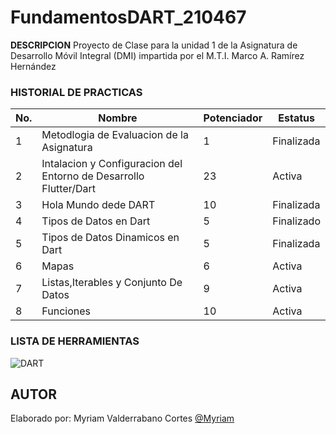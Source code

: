 # FundamentosDART_210467

**DESCRIPCION**
Proyecto de Clase para la unidad 1 de la Asignatura de Desarrollo Móvil Integral (DMI) impartida por el M.T.I. Marco A. Ramírez Hernández

### HISTORIAL DE PRACTICAS

|No.|Nombre|Potenciador|Estatus
|--|--|--|--|
|1|Metodlogia de Evaluacion de la Asignatura|1|Finalizada|
|2|Intalacion y Configuracion del Entorno de Desarrollo Flutter/Dart|23|Activa|
|3|Hola Mundo dede DART|10|Finalizada|
|4|Tipos de Datos en Dart|5|Finalizado|
|5|Tipos de Datos Dinamicos en Dart|5|Finalizada|
|6|Mapas|6|Activa|
|7|Listas,Iterables y Conjunto De Datos|9|Activa|
|8|Funciones|10|Activa|

### LISTA DE HERRAMIENTAS
![DART](https://img.shields.io/badge/Dart-0175C2?style=for-the-badge&logo=dart&logoColor=white)

## AUTOR

Elaborado por: Myriam Valderrabano Cortes [@Myriam](https://github.com/MyriamValderrabano)